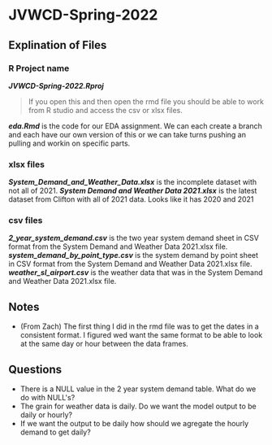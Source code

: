 # JVWCD-Spring-2022

## Explination of Files

### R Project name

***JVWCD-Spring-2022.Rproj***
> If you open this and then open the rmd file you should be able to work from R studio and access the csv or xlsx files.

***eda.Rmd*** is the code for our EDA assignment. We can each create a branch and each have our own version of this or we can take turns pushing an pulling and workin on specific parts.

### xlsx files
***System_Demand_and_Weather_Data.xlsx*** is the incomplete dataset with not all of 2021.
***System Demand and Weather Data 2021.xlsx*** is the latest dataset from Clifton with all of 2021 data. Looks like it has 2020 and 2021

### csv files
***2_year_system_demand.csv*** is the two year system demand sheet in CSV format from the System Demand and Weather Data 2021.xlsx file.
***system_demand_by_point_type.csv*** is the system demand by point sheet in CSV format from the System Demand and Weather Data 2021.xlsx file.
***weather_sl_airport.csv*** is the weather data that was in the System Demand and Weather Data 2021.xlsx file.

## Notes

+ (From Zach) The first thing I did in the rmd file was to get the dates in a consistent format. I figured wed want the same format to be able to look at the same day or hour between the data frames.

## Questions

+ There is a NULL value in the 2 year system demand table. What do we do with NULL's?
+ The grain for weather data is daily. Do we want the model output to be daily or hourly?
+ If we want the output to be daily how should we agregate the hourly demand to get daily?
